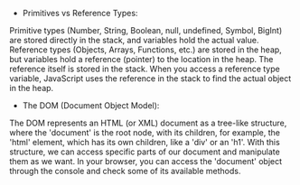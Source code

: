 - Primitives vs Reference Types:

Primitive types (Number, String, Boolean, null, undefined, Symbol, BigInt) are stored directly in the stack, and variables hold the actual value. Reference types (Objects, Arrays, Functions, etc.) are stored in the heap, but variables hold a reference (pointer) to the location in the heap. The reference itself is stored in the stack. When you access a reference type variable, JavaScript uses the reference in the stack to find the actual object in the heap.

- The DOM (Document Object Model):

The DOM represents an HTML (or XML) document as a tree-like structure, where the 'document' is the root node, with its children, for example, the 'html' element, which has its own children, like a 'div' or an 'h1'. With this structure, we can access specific parts of our document and manipulate them as we want. In your browser, you can access the 'document' object through the console and check some of its available methods.